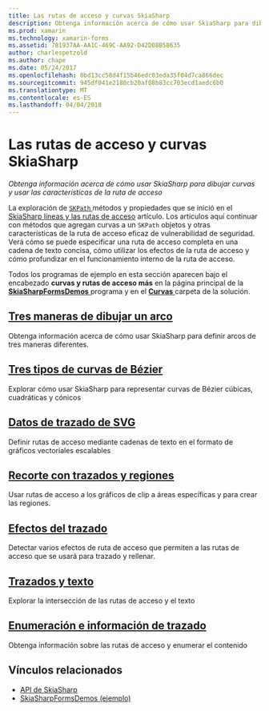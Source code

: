 ```yaml
---
title: Las rutas de acceso y curvas SkiaSharp
description: Obtenga información acerca de cómo usar SkiaSharp para dibujar curvas y usar las características de la ruta de acceso
ms.prod: xamarin
ms.technology: xamarin-forms
ms.assetid: 781937AA-AA1C-469C-AA92-D42D08B58635
author: charlespetzold
ms.author: chape
ms.date: 05/24/2017
ms.openlocfilehash: 0bd13cc58d4f15b46edc03eda35f04d7ca866dec
ms.sourcegitcommit: 945df041e2180cb20af08b83cc703ecd1aedc6b0
ms.translationtype: MT
ms.contentlocale: es-ES
ms.lasthandoff: 04/04/2018
---
```

# <a name="skiasharp-curves-and-paths"></a>Las rutas de acceso y curvas SkiaSharp

_Obtenga información acerca de cómo usar SkiaSharp para dibujar curvas y usar las características de la ruta de acceso_

La exploración de [ `SKPath` ](https://developer.xamarin.com/api/type/SkiaSharp.SKPath/) métodos y propiedades que se inició en el [SkiaSharp líneas y las rutas de acceso](~/xamarin-forms/user-interface/graphics/skiasharp/paths/index.md) artículo. Los artículos aquí continuar con métodos que agregan curvas a un `SKPath` objetos y otras características de la ruta de acceso eficaz de vulnerabilidad de seguridad. Verá cómo se puede especificar una ruta de acceso completa en una cadena de texto concisa, cómo utilizar los efectos de la ruta de acceso y cómo profundizar en el funcionamiento interno de la ruta de acceso.

Todos los programas de ejemplo en esta sección aparecen bajo el encabezado **curvas y rutas de acceso más** en la página principal de la [ **SkiaSharpFormsDemos** ](https://developer.xamarin.com/samples/xamarin-forms/SkiaSharpForms/Demos/) programa y en el [ **Curvas** ](https://github.com/xamarin/xamarin-forms-samples/tree/master/SkiaSharpForms/SkiaSharpFormsDemos/SkiaSharpFormsDemos/SkiaSharpFormsDemos/Curves) carpeta de la solución.

## <a name="three-ways-to-draw-an-arcarcsmd"></a>[Tres maneras de dibujar un arco](arcs.md)

Obtenga información acerca de cómo usar SkiaSharp para definir arcos de tres maneras diferentes.

## <a name="three-types-of-bzier-curvesbeziersmd"></a>[Tres tipos de curvas de Bézier](beziers.md)

Explorar cómo usar SkiaSharp para representar curvas de Bézier cúbicas, cuadráticas y cónicos

## <a name="svg-path-datapath-datamd"></a>[Datos de trazado de SVG](path-data.md)

Definir rutas de acceso mediante cadenas de texto en el formato de gráficos vectoriales escalables

## <a name="clipping-with-paths-and-regionsclippingmd"></a>[Recorte con trazados y regiones](clipping.md)

Usar rutas de acceso a los gráficos de clip a áreas específicas y para crear las regiones.

## <a name="path-effectseffectsmd"></a>[Efectos del trazado](effects.md)

Detectar varios efectos de ruta de acceso que permiten a las rutas de acceso que se usará para trazado y rellenar.

## <a name="paths-and-texttext-pathsmd"></a>[Trazados y texto](text-paths.md)

Explorar la intersección de las rutas de acceso y el texto

## <a name="path-information-and-enumerationinformationmd"></a>[Enumeración e información de trazado](information.md)

Obtenga información sobre las rutas de acceso y enumerar el contenido


## <a name="related-links"></a>Vínculos relacionados

- [API de SkiaSharp](https://developer.xamarin.com/api/root/SkiaSharp/)
- [SkiaSharpFormsDemos (ejemplo)](https://developer.xamarin.com/samples/xamarin-forms/SkiaSharpForms/Demos/)
